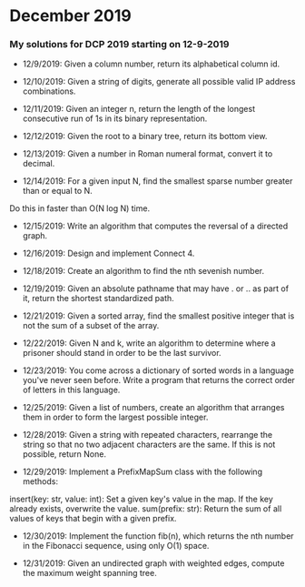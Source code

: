 # December 2019
### My solutions for DCP 2019 starting on 12-9-2019

- 12/9/2019: Given a column number, return its alphabetical column id.

- 12/10/2019: Given a string of digits, generate all possible
valid IP address combinations.

- 12/11/2019: Given an integer n, return the length of the longest consecutive
run of 1s in its binary representation.

- 12/12/2019: Given the root to a binary tree, return its bottom view.

- 12/13/2019: Given a number in Roman numeral format, convert it to decimal.

- 12/14/2019: For a given input N, find the
smallest sparse number greater than or equal to N.

Do this in faster than O(N log N) time.

- 12/15/2019: Write an algorithm that computes the reversal of a directed graph.

- 12/16/2019: Design and implement Connect 4.

- 12/18/2019: Create an algorithm to find the nth sevenish number.

- 12/19/2019: Given an absolute pathname that may have . or .. as part of it,
return the shortest standardized path.

- 12/21/2019: Given a sorted array, find the smallest positive integer that is not the sum of a
subset of the array.

- 12/22/2019: Given N and k, write an algorithm to determine where a prisoner should stand in order to
be the last survivor.

- 12/23/2019: You come across a dictionary of sorted words in a language you've never seen before.
Write a program that returns the correct order of letters in this language.

- 12/25/2019: Given a list of numbers, create an algorithm that arranges them in order to
form the largest possible integer.

- 12/28/2019: Given a string with repeated characters, rearrange the string so that no two
adjacent characters are the same. If this is not possible, return None.

- 12/29/2019: Implement a PrefixMapSum class with the following methods:

insert(key: str, value: int): Set a given key's value in the map. If the key already exists,
overwrite the value.
sum(prefix: str): Return the sum of all values of keys that begin with a given prefix.

- 12/30/2019: Implement the function fib(n), which returns the nth number in the
Fibonacci sequence, using only O(1) space.

- 12/31/2019: Given an undirected graph with weighted edges, compute the maximum weight spanning tree.
